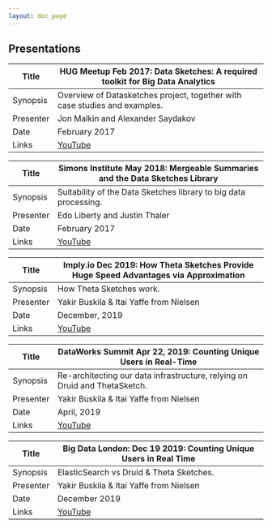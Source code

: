 ```yaml
---
layout: doc_page
---
```

<!--
    Licensed to the Apache Software Foundation (ASF) under one
    or more contributor license agreements.  See the NOTICE file
    distributed with this work for additional information
    regarding copyright ownership.  The ASF licenses this file
    to you under the Apache License, Version 2.0 (the
    "License"); you may not use this file except in compliance
    with the License.  You may obtain a copy of the License at

      http://www.apache.org/licenses/LICENSE-2.0

    Unless required by applicable law or agreed to in writing,
    software distributed under the License is distributed on an
    "AS IS" BASIS, WITHOUT WARRANTIES OR CONDITIONS OF ANY
    KIND, either express or implied.  See the License for the
    specific language governing permissions and limitations
    under the License.
-->

## Presentations

| Title     | HUG Meetup Feb 2017: Data Sketches: A required toolkit for Big Data Analytics |
| --------- | ----------------------------------------------------------------------------- |
| Synopsis  | Overview of Datasketches project, together with case studies and examples.    |
| Presenter | Jon Malkin and Alexander Saydakov                                             |
| Date      | February 2017                                                                 |
| Links     | [YouTube](https://www.youtube.com/watch?v=IrRjzzut40g&feature=youtu.be)       |

| Title     | Simons Institute May 2018: Mergeable Summaries and the Data Sketches Library  |
| --------- | ----------------------------------------------------------------------------  |
| Synopsis  | Suitability of the Data Sketches library to big data processing.              |
| Presenter | Edo Liberty and Justin Thaler                                                 |
| Date      | February 2017                                                                 |
| Links     | [YouTube](https://www.youtube.com/watch?v=jezpA1kkgUk&feature=youtu.be)       |

| Title     | Imply.io Dec 2019: How Theta Sketches Provide Huge Speed Advantages via Approximation |
| --------- | ----------------------------------------------------------------------------  |
| Synopsis  | How Theta Sketches work.                                                      |
| Presenter | Yakir Buskila & Itai Yaffe from Nielsen                                       |
| Date      | December, 2019                                                                |
| Links     | [YouTube](https://www.youtube.com/watch?v=CFVkahVFtaQ)                        |

| Title     | DataWorks Summit Apr 22, 2019: Counting Unique Users in Real-Time             |
| --------- | ----------------------------------------------------------------------------  |
| Synopsis  | Re-architecting our data infrastructure, relying on Druid and ThetaSketch.    |
| Presenter | Yakir Buskila & Itai Yaffe from Nielsen                                       |
| Date      | April, 2019                                                                   |
| Links     | [YouTube](https://www.youtube.com/watch?v=MLUhzuQ0DHY)                        |

| Title     | Big Data London: Dec 19 2019: Counting Unique Users in Real Time              |
| --------- | ----------------------------------------------------------------------------  |
| Synopsis  | ElasticSearch vs Druid & Theta Sketches.                                      |
| Presenter | Yakir Buskila & Itai Yaffe from Nielsen                                       |
| Date      | December 2019                                                                 |
| Links     | [YouTube](https://www.youtube.com/watch?v=C9txaimgaHw)                        |


